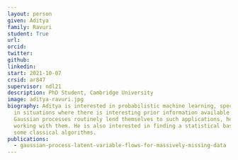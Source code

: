 ```yaml
---
layout: person
given: Aditya
family: Ravuri
student: True
url: 
orcid:
twitter: 
github: 
linkedin: 
start: 2021-10-07
crsid: ar847
supervisor: ndl21
description: PhD Student, Cambridge University
image: aditya-ravuri.jpg
biography: Aditya is interested in probabilistic machine learning, specifically
  in situations where there is interesting prior information available. As
  Gaussian processes routinely lend themselves to such applications, he enjoys
  working with them. He is also interested in finding a statistical basis for
  some classical algorithms.
publications:
  - gaussian-process-latent-variable-flows-for-massively-missing-data
---
```


